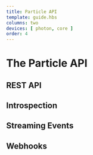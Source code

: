 ```yaml
---
title: Particle API
template: guide.hbs
columns: two
devices: [ photon, core ]
order: 4
---
```


# The Particle API

## REST API

## Introspection

## Streaming Events

## Webhooks
